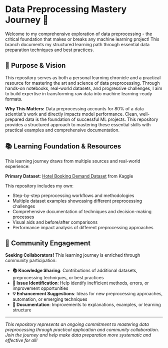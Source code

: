 # Data Preprocessing Mastery Journey 🔧

Welcome to my comprehensive exploration of data preprocessing - the critical foundation that makes or breaks any machine learning project! This branch documents my structured learning path through essential data preparation techniques and best practices.

## 🎯 Purpose & Vision

This repository serves as both a personal learning chronicle and a practical resource for mastering the art and science of data preprocessing. Through hands-on notebooks, real-world datasets, and progressive challenges, I aim to build expertise in transforming raw data into machine learning-ready formats.

**Why This Matters:** Data preprocessing accounts for 80% of a data scientist's work and directly impacts model performance. Clean, well-prepared data is the foundation of successful ML projects. This repository provides a structured approach to mastering these essential skills with practical examples and comprehensive documentation.

## 📚 Learning Foundation & Resources

This learning journey draws from multiple sources and real-world experience:

**Primary Dataset**: [Hotel Booking Demand Dataset](https://www.kaggle.com/datasets/jessemostipak/hotel-booking-demand) from Kaggle

This repository includes my own:
- Step-by-step preprocessing workflows and methodologies
- Multiple dataset examples showcasing different preprocessing challenges
- Comprehensive documentation of techniques and decision-making processes
- Visual aids and before/after comparisons
- Performance impact analysis of different preprocessing approaches

## 🤝 Community Engagement

**Seeking Collaborators!** This learning journey is enriched through community participation:

- **📚 Knowledge Sharing**: Contributions of additional datasets, preprocessing techniques, or best practices
- **🐛 Issue Identification**: Help identify inefficient methods, errors, or improvement opportunities  
- **💡 Enhancement Suggestions**: Ideas for new preprocessing approaches, automation, or emerging techniques
- **📖 Documentation**: Improvements to explanations, examples, or learning structure

---

*This repository represents an ongoing commitment to mastering data preprocessing through practical application and community collaboration. Join the journey and help make data preparation more systematic and effective for all!*